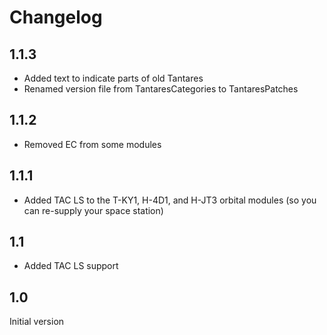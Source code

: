# Changelog

## 1.1.3

- Added text to indicate parts of old Tantares
- Renamed version file from TantaresCategories to TantaresPatches

## 1.1.2

- Removed EC from some modules

## 1.1.1
- Added TAC LS to the T-KY1, H-4D1, and H-JT3 orbital modules (so you can re-supply your space station)

## 1.1
- Added TAC LS support

## 1.0
Initial version